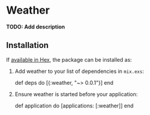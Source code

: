 # Weather

**TODO: Add description**

## Installation

If [available in Hex](https://hex.pm/docs/publish), the package can be installed as:

  1. Add weather to your list of dependencies in `mix.exs`:

        def deps do
          [{:weather, "~> 0.0.1"}]
        end

  2. Ensure weather is started before your application:

        def application do
          [applications: [:weather]]
        end

